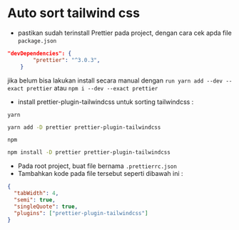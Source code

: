 # Auto sort tailwind css

- pastikan sudah terinstall Prettier pada project, dengan cara cek apda file `package.json`

```json
"devDependencies": {
        "prettier": "^3.0.3",
    }
```

jika belum bisa lakukan install secara manual dengan `run yarn add --dev --exact prettier` atau `npm i --dev --exact prettier`

- install prettier-plugin-tailwindcss untuk sorting tailwindcss :

`yarn`

```bash
yarn add -D prettier prettier-plugin-tailwindcss
```

`npm`

```bash
npm install -D prettier prettier-plugin-tailwindcss
```

- Pada root project, buat file bernama `.prettierrc.json`
- Tambahkan kode pada file tersebut seperti dibawah ini :

```json
{
  "tabWidth": 4,
  "semi": true,
  "singleQuote": true,
  "plugins": ["prettier-plugin-tailwindcss"]
}
```
